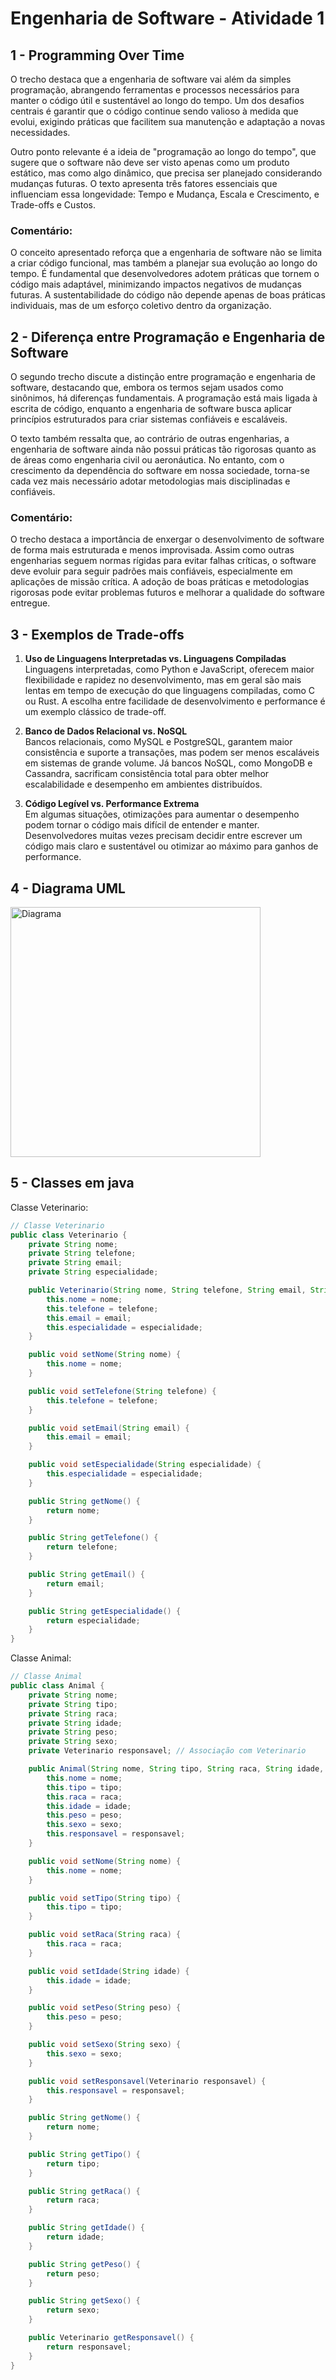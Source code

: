 # Engenharia de Software - Atividade 1

## 1 - Programming Over Time

O trecho destaca que a engenharia de software vai além da simples programação, abrangendo ferramentas e processos necessários para manter o código útil e sustentável ao longo do tempo. Um dos desafios centrais é garantir que o código continue sendo valioso à medida que evolui, exigindo práticas que facilitem sua manutenção e adaptação a novas necessidades.

Outro ponto relevante é a ideia de "programação ao longo do tempo", que sugere que o software não deve ser visto apenas como um produto estático, mas como algo dinâmico, que precisa ser planejado considerando mudanças futuras. O texto apresenta três fatores essenciais que influenciam essa longevidade: Tempo e Mudança, Escala e Crescimento, e Trade-offs e Custos.

### Comentário:
O conceito apresentado reforça que a engenharia de software não se limita a criar código funcional, mas também a planejar sua evolução ao longo do tempo. É fundamental que desenvolvedores adotem práticas que tornem o código mais adaptável, minimizando impactos negativos de mudanças futuras. A sustentabilidade do código não depende apenas de boas práticas individuais, mas de um esforço coletivo dentro da organização.

## 2 - Diferença entre Programação e Engenharia de Software

O segundo trecho discute a distinção entre programação e engenharia de software, destacando que, embora os termos sejam usados como sinônimos, há diferenças fundamentais. A programação está mais ligada à escrita de código, enquanto a engenharia de software busca aplicar princípios estruturados para criar sistemas confiáveis e escaláveis.

O texto também ressalta que, ao contrário de outras engenharias, a engenharia de software ainda não possui práticas tão rigorosas quanto as de áreas como engenharia civil ou aeronáutica. No entanto, com o crescimento da dependência do software em nossa sociedade, torna-se cada vez mais necessário adotar metodologias mais disciplinadas e confiáveis.

### Comentário:
O trecho destaca a importância de enxergar o desenvolvimento de software de forma mais estruturada e menos improvisada. Assim como outras engenharias seguem normas rígidas para evitar falhas críticas, o software deve evoluir para seguir padrões mais confiáveis, especialmente em aplicações de missão crítica. A adoção de boas práticas e metodologias rigorosas pode evitar problemas futuros e melhorar a qualidade do software entregue.

## 3 - Exemplos de Trade-offs

1. **Uso de Linguagens Interpretadas vs. Linguagens Compiladas**  
   Linguagens interpretadas, como Python e JavaScript, oferecem maior flexibilidade e rapidez no desenvolvimento, mas em geral são mais lentas em tempo de execução do que linguagens compiladas, como C ou Rust. A escolha entre facilidade de desenvolvimento e performance é um exemplo clássico de trade-off.

2. **Banco de Dados Relacional vs. NoSQL**  
   Bancos relacionais, como MySQL e PostgreSQL, garantem maior consistência e suporte a transações, mas podem ser menos escaláveis em sistemas de grande volume. Já bancos NoSQL, como MongoDB e Cassandra, sacrificam consistência total para obter melhor escalabilidade e desempenho em ambientes distribuídos.

3. **Código Legível vs. Performance Extrema**  
   Em algumas situações, otimizações para aumentar o desempenho podem tornar o código mais difícil de entender e manter. Desenvolvedores muitas vezes precisam decidir entre escrever um código mais claro e sustentável ou otimizar ao máximo para ganhos de performance.

## 4 - Diagrama UML
<img src="diagrama.png" alt="Diagrama" width="400">

## 5 - Classes em java
Classe Veterinario:
```java
// Classe Veterinario
public class Veterinario {
    private String nome;
    private String telefone;
    private String email;
    private String especialidade;

    public Veterinario(String nome, String telefone, String email, String especialidade) {
        this.nome = nome;
        this.telefone = telefone;
        this.email = email;
        this.especialidade = especialidade;
    }

    public void setNome(String nome) {
        this.nome = nome;
    }

    public void setTelefone(String telefone) {
        this.telefone = telefone;
    }

    public void setEmail(String email) {
        this.email = email;
    }

    public void setEspecialidade(String especialidade) {
        this.especialidade = especialidade;
    }

    public String getNome() {
        return nome;
    }

    public String getTelefone() {
        return telefone;
    }

    public String getEmail() {
        return email;
    }

    public String getEspecialidade() {
        return especialidade;
    }
}
```
Classe Animal:
```java
// Classe Animal
public class Animal {
    private String nome;
    private String tipo;
    private String raca;
    private String idade;
    private String peso;
    private String sexo;
    private Veterinario responsavel; // Associação com Veterinario

    public Animal(String nome, String tipo, String raca, String idade, String peso, String sexo, Veterinario responsavel) {
        this.nome = nome;
        this.tipo = tipo;
        this.raca = raca;
        this.idade = idade;
        this.peso = peso;
        this.sexo = sexo;
        this.responsavel = responsavel;
    }

    public void setNome(String nome) {
        this.nome = nome;
    }

    public void setTipo(String tipo) {
        this.tipo = tipo;
    }

    public void setRaca(String raca) {
        this.raca = raca;
    }

    public void setIdade(String idade) {
        this.idade = idade;
    }

    public void setPeso(String peso) {
        this.peso = peso;
    }

    public void setSexo(String sexo) {
        this.sexo = sexo;
    }

    public void setResponsavel(Veterinario responsavel) {
        this.responsavel = responsavel;
    }

    public String getNome() {
        return nome;
    }

    public String getTipo() {
        return tipo;
    }

    public String getRaca() {
        return raca;
    }

    public String getIdade() {
        return idade;
    }

    public String getPeso() {
        return peso;
    }

    public String getSexo() {
        return sexo;
    }

    public Veterinario getResponsavel() {
        return responsavel;
    }
}

```
